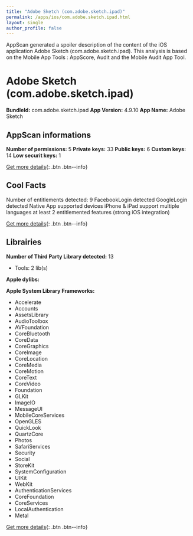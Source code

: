 ```yaml
---
title: "Adobe Sketch (com.adobe.sketch.ipad)"
permalink: /apps/ios/com.adobe.sketch.ipad.html
layout: single
author_profile: false
---
```

AppScan generated a spoiler description of the content of the iOS application Adobe Sketch (com.adobe.sketch.ipad). This analysis is based on the Mobile App Tools : AppScore, Audit and the Mobile Audit App Tool.

# Adobe Sketch (com.adobe.sketch.ipad)

**BundleId:** com.adobe.sketch.ipad
**App Version:** 4.9.10
**App Name:** Adobe Sketch


## AppScan informations 

**Number of permissions:** 5
**Private keys:** 33
**Public keys:** 6
**Custom keys:** 14
**Low securit keys:** 1
  
[Get more details](/pricing.html){: .btn .btn--info}

## Cool Facts

Number of entitlements detected: 9
FacebookLogin detected
GoogleLogin detected
Native App
supported devices iPhone & iPad
support multiple languages
at least 2 entitlemented features (strong iOS integration)
  
[Get more details](/pricing.html){: .btn .btn--info}

## Librairies 
**Number of Third Party Library detected:** 13
- Tools: 2 lib(s)

**Apple dylibs:**


**Apple System Library Frameworks:**
- Accelerate
- Accounts
- AssetsLibrary
- AudioToolbox
- AVFoundation
- CoreBluetooth
- CoreData
- CoreGraphics
- CoreImage
- CoreLocation
- CoreMedia
- CoreMotion
- CoreText
- CoreVideo
- Foundation
- GLKit
- ImageIO
- MessageUI
- MobileCoreServices
- OpenGLES
- QuickLook
- QuartzCore
- Photos
- SafariServices
- Security
- Social
- StoreKit
- SystemConfiguration
- UIKit
- WebKit
- AuthenticationServices
- CoreFoundation
- CoreServices
- LocalAuthentication
- Metal


  
[Get more details](/pricing.html){: .btn .btn--info}

